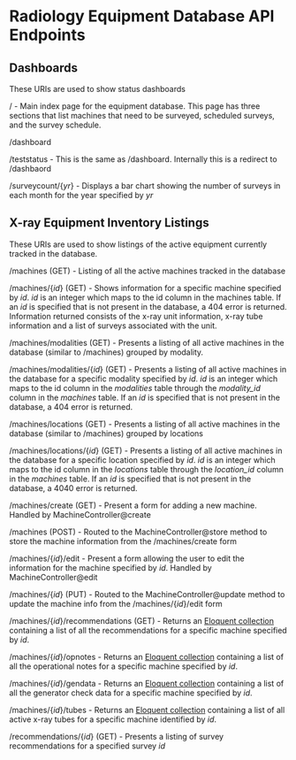 # Radiology Equipment Database API Endpoints

## Dashboards
These URIs are used to show status dashboards

/ - Main index page for the equipment database. This page has three sections that list machines that need to be surveyed, scheduled surveys, and the survey schedule.

/dashboard

/teststatus - This is the same as /dashboard. Internally this is a redirect to /dashbaord

/surveycount/{*yr*} - Displays a bar chart showing the number of surveys in each month for the year specified by *yr*

## X-ray Equipment Inventory Listings
These URIs are used to show listings of the active equipment currently tracked
in the database.

/machines (GET) - Listing of all the active machines tracked in the database

/machines/{*id*} (GET) - Shows information for a specific machine specified by *id*. *id* is an integer which maps to the id column in the machines table. If an *id* is specified that is not present in the database, a 404 error is returned. Information returned consists of the x-ray unit information, x-ray tube information and a list of surveys associated with the unit.

/machines/modalities (GET) - Presents a listing of all active machines in the database (similar to /machines) grouped by modality.

/machines/modalities/{*id*} (GET) - Presents a listing of all active machines in the database for a specific modality specified by *id*. *id* is an integer which maps to the id column in the *modalities* table through the *modality_id* column in the *machines* table. If an *id* is specified that is not present in the database, a 404 error is returned.

/machines/locations (GET) - Presents a listing of all active machines in the database (similar to /machines) grouped by locations

/machines/locations/{*id*} (GET) - Presents a listing of all active machines in the database for a specific location specified by *id*. *id* is an integer which maps to the id column in the *locations* table through the *location_id* column in the *machines* table. If an *id* is specified that is not present in the database, a 4040 error is returned.

/machines/create (GET) - Present a form for adding a new machine. Handled by MachineController@create

/machines (POST) - Routed to the MachineController@store method to store the machine information from the /machines/create form

/machines/{*id*}/edit - Present a form allowing the user to edit the information for the machine specified by *id*. Handled by MachineController@edit

/machines/{*id*} (PUT) - Routed to the MachineController@update method to update the machine info from the /machines/{*id*}/edit form

/machines/{*id*}/recommendations (GET) - Returns an [Eloquent collection](https://laravel.com/docs/5.3/eloquent-collections) containing a list of all the recommendations for a specific machine specified by *id*.

/machines/{*id*}/opnotes - Returns an [Eloquent collection](https://laravel.com/docs/5.3/eloquent-collections) containing a list of all the operational notes for a specific machine specified by *id*.

/machines/{*id*}/gendata - Returns an [Eloquent collection](https://laravel.com/docs/5.3/eloquent-collections) containing a list of all the generator check data for a specific machine specified by *id*.

/machines/{*id*}/tubes - Returns an [Eloquent collection](https://laravel.com/docs/5.3/eloquent-collections) containing a list of all active x-ray tubes for a specific machine identified by *id*.

/recommendations/{*id*} (GET) - Presents a listing of survey recommendations for a specified survey *id*
